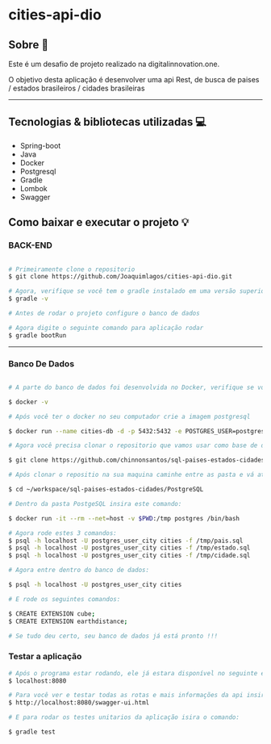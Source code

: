 # cities-api-dio

## Sobre 📰

Este é um desafio de projeto realizado na digitalinnovation.one.

O objetivo desta aplicação é desenvolver uma api Rest, de busca de paises / estados brasileiros / cidades brasileiras

------

## Tecnologias & bibliotecas utilizadas 💻

- Spring-boot
- Java
- Docker
- Postgresql
- Gradle
- Lombok
- Swagger

## Como baixar e executar o projeto 💡

### BACK-END
```bash

# Primeiramente clone o repositorio
$ git clone https://github.com/Joaquimlagos/cities-api-dio.git

# Agora, verifique se você tem o gradle instalado em uma versão superior a 4.6
$ gradle -v

# Antes de rodar o projeto configure o banco de dados

# Agora digite o seguinte comando para aplicação rodar
$ gradle bootRun 
```
------
### Banco De Dados

```bash

# A parte do banco de dados foi desenvolvida no Docker, verifique se você tem instalado essa ferramenta:

$ docker -v

# Após você ter o docker no seu computador crie a imagem postgresql

$ docker run --name cities-db -d -p 5432:5432 -e POSTGRES_USER=postgres_user_city -e POSTGRES_PASSWORD=super_password -e POSTGRES_DB=cities postgres

# Agora você precisa clonar o repositorio que vamos usar como base de dados 

$ git clone https://github.com/chinnonsantos/sql-paises-estados-cidades.git

# Após clonar o repositio na sua maquina caminhe entre as pasta e vá até a pasta PostgreSQL:

$ cd ~/workspace/sql-paises-estados-cidades/PostgreSQL

# Dentro da pasta PostgeSQL insira este comando:

$ docker run -it --rm --net=host -v $PWD:/tmp postgres /bin/bash

# Agora rode estes 3 comandos:
$ psql -h localhost -U postgres_user_city cities -f /tmp/pais.sql
$ psql -h localhost -U postgres_user_city cities -f /tmp/estado.sql
$ psql -h localhost -U postgres_user_city cities -f /tmp/cidade.sql

# Agora entre dentro do banco de dados:

$ psql -h localhost -U postgres_user_city cities

# E rode os seguintes comandos:

$ CREATE EXTENSION cube; 
$ CREATE EXTENSION earthdistance;

# Se tudo deu certo, seu banco de dados já está pronto !!!
```

### Testar a aplicação

```bash
# Após o programa estar rodando, ele já estara disponível no seguinte endereço:
$ localhost:8080

# Para você ver e testar todas as rotas e mais informações da api insira essa url no console:
$ http://localhost:8080/swagger-ui.html

# E para rodar os testes unitarios da aplicação isira o comando:

$ gradle test

```
